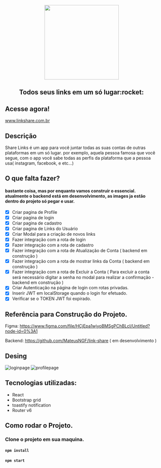 


<div align="center">
  <img src='https://user-images.githubusercontent.com/62079236/154413375-22217e34-77ef-4fd1-a018-fb59bfd66262.png' width="245px" />
</div>
  
<div align="center">
  <h2>Todos seus links em um só lugar:rocket:</h2>
  
</div>

## Acesse agora!

www.linkshare.com.br

## Descrição

Share Links é um app para você juntar todas as suas contas de outras plataformas em um só lugar.
por exemplo, aquela pessoa famosa que você segue, com o app você sabe todas as perfis da plataforma que a pessoa usa( instagram, facebook, e etc...)  

## O que falta fazer?

#### bastante coisa, mas por enquanto vamos construir o essencial. atualmente o backend está em desenvolvimento, as images ja estão dentro do projeto só pegar e usar.

- [x] Criar pagina de Profile
- [x] Criar pagina de login
- [x] Criar pagina de cadastro
- [X] Criar pagina de Links do Usuário
- [x] Criar Modal para a criação de novos links
- [X] Fazer integração com a rota de login
- [X] Fazer integração com a rota de cadastro
- [x] Fazer integração com a rota de Atualização de Conta ( backend em construção ) 
- [x] Fazer integração com a rota de mostrar links da Conta ( backend em construção ) 
- [x] Fazer integração com a rota de Excluir a Conta ( Para excluir a conta será necessário digitar a senha no modal para realizar a confirmação - backend em construção )
- [x] Criar Autenticação na página de login com rotas privadas.
- [x] Inserir JWT em localStorage quando o login for efetuado.
- [x] Verificar se o TOKEN JWT foi expirado.

## Referência para Construção do Projeto.

Figma:
https://www.figma.com/file/HCjEpa1wjyoBMSgPChBLcI/Untitled?node-id=0%3A1

Backend:
https://github.com/MateusNGF/link-share ( em desenvolvimento ) 

## Desing
![loginpage](https://user-images.githubusercontent.com/62079236/154414366-c16c427e-b186-4e65-b527-6fbfe26e26f7.png)
![profilepage](https://user-images.githubusercontent.com/62079236/154414601-84059252-c7e9-4773-95ee-1ae6da995b91.png)






## Tecnologias utilizadas:

- React 
- Bootstrap grid
- toastify notification
- Router v6


## Como rodar o Projeto.

### Clone o projeto em sua maquina.

####  `npm install`

#### `npm start`



